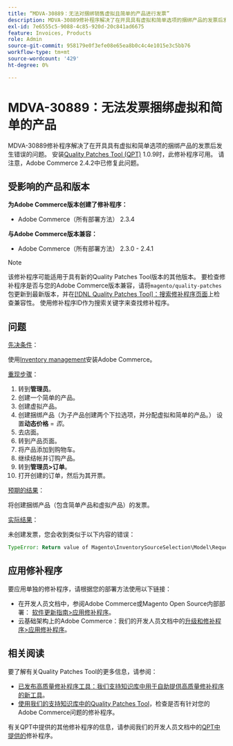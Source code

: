 ```yaml
---
title: “MDVA-30889：无法对捆绑销售虚拟且简单的产品进行发票”
description: MDVA-30889修补程序解决了在开具具有虚拟和简单选项的捆绑产品的发票后发生错误的问题。 安装[Quality Patches Tool (QPT)](/help/announcements/adobe-commerce-announcements/magento-quality-patches-released-new-tool-to-self-serve-quality-patches.md) 1.0.9后，即可使用此修补程序。 请注意，Adobe Commerce 2.4.2中已修复此问题。
exl-id: 7e6555c5-9088-4c85-920d-20c841ad6675
feature: Invoices, Products
role: Admin
source-git-commit: 958179e0f3efe08e65ea8b0c4c4e1015e3c5bb76
workflow-type: tm+mt
source-wordcount: '429'
ht-degree: 0%

---
```


# MDVA-30889：无法发票捆绑虚拟和简单的产品

MDVA-30889修补程序解决了在开具具有虚拟和简单选项的捆绑产品的发票后发生错误的问题。 安装[Quality Patches Tool (QPT)](/help/announcements/adobe-commerce-announcements/magento-quality-patches-released-new-tool-to-self-serve-quality-patches.md) 1.0.9时，此修补程序可用。 请注意，Adobe Commerce 2.4.2中已修复此问题。

## 受影响的产品和版本

**为Adobe Commerce版本创建了修补程序：**

* Adobe Commerce（所有部署方法） 2.3.4

**与Adobe Commerce版本兼容：**

* Adobe Commerce（所有部署方法） 2.3.0 - 2.4.1

>[!NOTE]
>
>该修补程序可能适用于具有新的Quality Patches Tool版本的其他版本。 要检查修补程序是否与您的Adobe Commerce版本兼容，请将`magento/quality-patches`包更新到最新版本，并在[[!DNL Quality Patches Tool]：搜索修补程序页面](https://devdocs.magento.com/quality-patches/tool.html#patch-grid)上检查兼容性。 使用修补程序ID作为搜索关键字来查找修补程序。

## 问题

<u>先决条件</u>：

使用[Inventory management](https://devdocs.magento.com/guides/v2.4/inventory/)安装Adobe Commerce。

<u>重现步骤</u>：

1. 转到&#x200B;**管理员**。
1. 创建一个简单的产品。
1. 创建虚拟产品。
1. 创建捆绑产品（为子产品创建两个下拉选项，并分配虚拟和简单的产品。） 设置&#x200B;**动态价格** = *否*。
1. 去店面。
1. 转到产品页面。
1. 将产品添加到购物车。
1. 继续结帐并订购产品。
1. 转到&#x200B;**管理员>订单**。
1. 打开创建的订单，然后为其开票。

<u>预期的结果</u>：

将创建捆绑产品（包含简单产品和虚拟产品）的发票。

<u>实际结果</u>：

未创建发票，您会收到类似于以下内容的错误：

```php
TypeError: Return value of Magento\InventorySourceSelection\Model\Request\InventoryRequest::getItems() must be of the type array, null returned in vendor/magento/module-inventory-source-selection/Model/Request/InventoryRequest.php:102
```

## 应用修补程序

要应用单独的修补程序，请根据您的部署方法使用以下链接：

* 在开发人员文档中，参阅Adobe Commerce或Magento Open Source内部部署： [软件更新指南>应用修补程序](https://devdocs.magento.com/guides/v2.4/comp-mgr/patching/mqp.html)。
* 云基础架构上的Adobe Commerce：我们的开发人员文档中的[升级和修补程序>应用修补程序](https://devdocs.magento.com/cloud/project/project-patch.html)。

## 相关阅读

要了解有关Quality Patches Tool的更多信息，请参阅：

* [已发布高质量修补程序工具：我们支持知识库中用于自助提供高质量修补程序的新工具](/help/announcements/adobe-commerce-announcements/magento-quality-patches-released-new-tool-to-self-serve-quality-patches.md)。
* [使用我们的支持知识库中的Quality Patches Tool](/help/support-tools/patches-available-in-qpt-tool/check-patch-for-magento-issue-with-magento-quality-patches.md)，检查是否有针对您的Adobe Commerce问题的修补程序。

有关QPT中提供的其他修补程序的信息，请参阅我们的开发人员文档中的[QPT中提供的](https://devdocs.magento.com/quality-patches/tool.html#patch-grid)修补程序。
